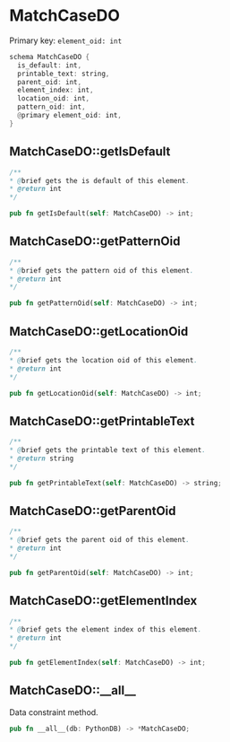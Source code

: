 # MatchCaseDO

Primary key: `element_oid: int`

```rust
schema MatchCaseDO {
  is_default: int,
  printable_text: string,
  parent_oid: int,
  element_index: int,
  location_oid: int,
  pattern_oid: int,
  @primary element_oid: int,
}
```
## MatchCaseDO::getIsDefault

```java
/**
* @brief gets the is default of this element.
* @return int
*/
```
```rust
pub fn getIsDefault(self: MatchCaseDO) -> int;
```
## MatchCaseDO::getPatternOid

```java
/**
* @brief gets the pattern oid of this element.
* @return int
*/
```
```rust
pub fn getPatternOid(self: MatchCaseDO) -> int;
```
## MatchCaseDO::getLocationOid

```java
/**
* @brief gets the location oid of this element.
* @return int
*/
```
```rust
pub fn getLocationOid(self: MatchCaseDO) -> int;
```
## MatchCaseDO::getPrintableText

```java
/**
* @brief gets the printable text of this element.
* @return string
*/
```
```rust
pub fn getPrintableText(self: MatchCaseDO) -> string;
```
## MatchCaseDO::getParentOid

```java
/**
* @brief gets the parent oid of this element.
* @return int
*/
```
```rust
pub fn getParentOid(self: MatchCaseDO) -> int;
```
## MatchCaseDO::getElementIndex

```java
/**
* @brief gets the element index of this element.
* @return int
*/
```
```rust
pub fn getElementIndex(self: MatchCaseDO) -> int;
```
## MatchCaseDO::\_\_all\_\_

Data constraint method.

```rust
pub fn __all__(db: PythonDB) -> *MatchCaseDO;
```
